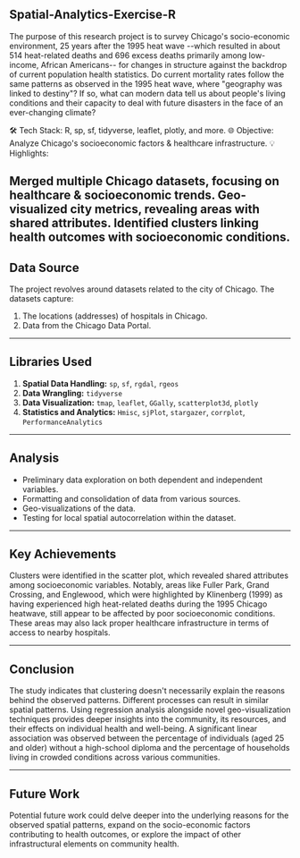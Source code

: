 ## Spatial-Analytics-Exercise-R

The purpose of this research project is to survey Chicago's socio-economic environment, 25 years after the 1995 heat wave --which resulted in about 514 heat-related deaths and 696 excess deaths primarily among low-income, African Americans-- for changes in structure against the backdrop of current population health statistics. Do current mortality rates follow the same patterns as observed in the 1995 heat wave, where "geography was linked to destiny"? If so, what can modern data tell us about people's living conditions and their capacity to deal with future disasters in the face of an ever-changing climate? 

🛠️ Tech Stack: R, sp, sf, tidyverse, leaflet, plotly, and more.
🌐 Objective: Analyze Chicago's socioeconomic factors & healthcare infrastructure.
💡 Highlights:

Merged multiple Chicago datasets, focusing on healthcare & socioeconomic trends.
Geo-visualized city metrics, revealing areas with shared attributes.
Identified clusters linking health outcomes with socioeconomic conditions.
---
## Data Source
The project revolves around datasets related to the city of Chicago. The datasets capture:

1. The locations (addresses) of hospitals in Chicago.
2. Data from the Chicago Data Portal.
---

## Libraries Used
1. **Spatial Data Handling:** `sp`, `sf`, `rgdal`, `rgeos`
2. **Data Wrangling:** `tidyverse`
3. **Data Visualization:** `tmap`, `leaflet`, `GGally`, `scatterplot3d`, `plotly`
4. **Statistics and Analytics:** `Hmisc`, `sjPlot`, `stargazer`, `corrplot`, `PerformanceAnalytics`

---
## Analysis
- Preliminary data exploration on both dependent and independent variables.
- Formatting and consolidation of data from various sources.
- Geo-visualizations of the data.
- Testing for local spatial autocorrelation within the dataset.
---

## Key Achievements
Clusters were identified in the scatter plot, which revealed shared attributes among socioeconomic variables. Notably, areas like Fuller Park, Grand Crossing, and Englewood, which were highlighted by Klinenberg (1999) as having experienced high heat-related deaths during the 1995 Chicago heatwave, still appear to be affected by poor socioeconomic conditions. These areas may also lack proper healthcare infrastructure in terms of access to nearby hospitals.

---

## Conclusion
The study indicates that clustering doesn't necessarily explain the reasons behind the observed patterns. Different processes can result in similar spatial patterns. Using regression analysis alongside novel geo-visualization techniques provides deeper insights into the community, its resources, and their effects on individual health and well-being. A significant linear association was observed between the percentage of individuals (aged 25 and older) without a high-school diploma and the percentage of households living in crowded conditions across various communities.

---

## Future Work
Potential future work could delve deeper into the underlying reasons for the observed spatial patterns, expand on the socio-economic factors contributing to health outcomes, or explore the impact of other infrastructural elements on community health.
